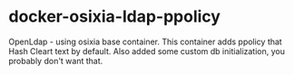 # docker-osixia-ldap-ppolicy
OpenLdap - using osixia base container. This container adds ppolicy that Hash Cleart text by default. 
Also added some custom db initialization, you probably don't want that.

